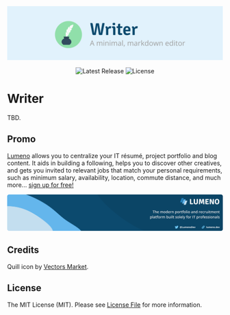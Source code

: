 <!-- Header -->
<p align="center">
    <img src="resources/header.png" alt="Header" />
</p>

<!-- Badges -->
<p align="center">
    <img src="https://img.shields.io/npm/v/@lumeno/writer.svg" alt="Latest Release" />
    <img src="https://img.shields.io/npm/l/@lumeno/writer.svg" alt="License" />
</p>

# Writer

TBD.

## Promo

[Lumeno](https://lumeno.dev) allows you to centralize your IT résumé, project portfolio and blog content. It aids in building a following, helps you to discover other creatives, and gets you invited to relevant jobs that match your personal requirements, such as minimum salary, availability, location, commute distance, and much more... [sign up for free!](https://lumeno.dev)

<!-- Screenshot -->
<p align="center">
    <a target="_blank" href="https://lumeno.dev">
        <img src="resources/banner.png" alt="Lumeno" style="max-height: 170px">
    </a>
</p>

## Credits

Quill icon by [Vectors Market](https://www.flaticon.com/free-icon/quill_234628).

## License

The MIT License (MIT). Please see [License File](LICENSE.md) for more information.
